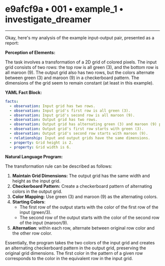 # e9afcf9a • 001 • example_1 • investigate_dreamer

---
Okay, here's my analysis of the example input-output pair, presented as a report:

**Perception of Elements:**

The task involves a transformation of a 2D grid of colored pixels. The input grid consists of two rows: the top row is all green (3), and the bottom row is all maroon (9). The output grid also has two rows, but the colors alternate between green (3) and maroon (9) in a checkerboard pattern. The dimensions of the grid seem to remain constant (at least in this example).

**YAML Fact Block:**



```yaml
facts:
  - observation: Input grid has two rows.
  - observation: Input grid's first row is all green (3).
  - observation: Input grid's second row is all maroon (9).
  - observation: Output grid has two rows.
  - observation: Output grid has alternating green (3) and maroon (9) pixels.
  - observation: Output grid's first row starts with green (3).
  - observation: Output grid's second row starts with maroon (9).
  - relationship: Input and output grids have the same dimensions.
  - property: Grid height is 2.
  - property: Grid width is 6.
```



**Natural Language Program:**

The transformation rule can be described as follows:

1.  **Maintain Grid Dimensions:** The output grid has the same width and height as the input grid.
2.  **Checkerboard Pattern:** Create a checkerboard pattern of alternating colors in the output grid.
3.  **Color Mapping:** Use green (3) and maroon (9) as the alternating colors.
4.  **Starting Colors**:
    *   The first row of the output starts with the color of the first row of the input (green/3).
    *   The second row of the output starts with the color of the second row of the input (maroon/9).
5. **Alternation**: within each row, alternate between original row color and the other row color.

Essentially, the program takes the two colors of the input grid and creates an alternating checkerboard pattern in the output grid, preserving the original grid dimensions. The first color in the pattern of a given row corresponds to the color in the equivalent row in the input grid.

